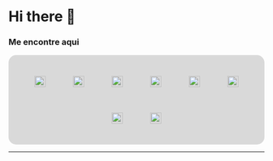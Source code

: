 # Hi there 👋

### Me encontre aqui

<div style="background-color:  #d9d9d9; padding: 2px; border-radius: 15px" align="center">

[<img style="padding: 25px;" alt="YouTube" width="22px"  src="https://cdn.jsdelivr.net/npm/simple-icons@v3/icons/youtube.svg" />][youtube] 
[<img style="padding: 25px;" alt="LinkedIn" width="22px" src="https://cdn.jsdelivr.net/npm/simple-icons@v3/icons/linkedin.svg" />][linkedin]
[<img style="padding: 25px;" alt="Instagram" width="22px" src="https://cdn.jsdelivr.net/npm/simple-icons@v3/icons/instagram.svg" />][instagram]
[<img style="padding: 25px;" alt="Facebook" width="22px" src="https://cdn.jsdelivr.net/npm/simple-icons@3.4.0/icons/facebook.svg" />][facebook]
[<img style="padding: 25px;" alt="Skipe" width="22px" src="https://cdn.jsdelivr.net/npm/simple-icons@3.4.0/icons/skype.svg" />][skype]
[<img style="padding: 25px;" alt="Gmail" width="22px" src="https://cdn.jsdelivr.net/npm/simple-icons@3.4.0/icons/discord.svg" />][discord]
[<img style="padding: 25px;" alt="Outlook" width="22px" src="https://cdn.jsdelivr.net/npm/simple-icons@3.4.0/icons/microsoftoutlook.svg" />][outlook]
[<img style="padding: 25px;" alt="Outlook" width="22px" src="https://cdn.jsdelivr.net/npm/simple-icons@3.4.0/icons/gmail.svg" />][gmail]

</div>

----------


[youtube]: https://www.youtube.com/channel/UCXKb8To1OWsDy6dqf4oM-_g
[instagram]: https://www.instagram.com/__gasilva/?hl=pt-br
[linkedin]: linkedin.com/in/gustavo-silva-69b84a15b
[facebook]: https://www.facebook.com/gAlmeida11
[skype]: https://join.skype.com/invite/qZhq0U5rCmDp
[discord]: https://linkedin.com/in/codeSTACKr
[outlook]: gustavo_almeida11@hotmail.com
[gmail]: gustavoalmeidasilva41@gmail.com
